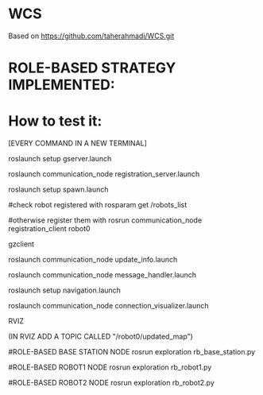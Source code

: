 # WCS

Based on https://github.com/taherahmadi/WCS.git

# ROLE-BASED STRATEGY IMPLEMENTED: 
# How to test it:

[EVERY COMMAND IN A NEW TERMINAL]

roslaunch setup gserver.launch

roslaunch communication_node registration_server.launch

roslaunch setup spawn.launch

#check robot registered with
rosparam get /robots_list

#otherwise register them with
rosrun communication_node registration_client robot0

gzclient

roslaunch communication_node update_info.launch

roslaunch communication_node message_handler.launch

roslaunch setup navigation.launch


roslaunch communication_node connection_visualizer.launch

RVIZ

(IN RVIZ ADD A TOPIC CALLED "/robot0/updated_map")

#ROLE-BASED BASE STATION NODE
rosrun exploration rb_base_station.py

#ROLE-BASED ROBOT1 NODE
rosrun exploration rb_robot1.py

#ROLE-BASED ROBOT2 NODE
rosrun exploration rb_robot2.py

 
